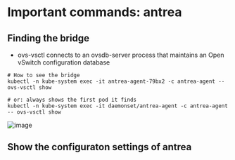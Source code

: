 # Important commands: antrea 

## Finding the bridge 

  * ovs-vsctl connects to an ovsdb-server process that maintains an Open vSwitch configuration database

```
# How to see the bridge
kubectl -n kube-system exec -it antrea-agent-79bx2 -c antrea-agent -- ovs-vsctl show

# or: always shows the first pod it finds
kubectl -n kube-system exec -it daemonset/antrea-agent -c antrea-agent -- ovs-vsctl show
```

![image](https://github.com/jmetzger/training-kubernetes-networking/assets/1933318/d369db27-630a-4b9f-9d9b-834075514737)

## Show the configuraton settings of antrea 

```


```
